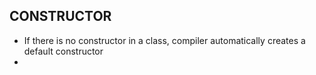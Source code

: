 <h2>CONSTRUCTOR</h2>

<ul>
    <li>If there is no constructor in a class, compiler automatically creates a default constructor</li>
    <li></li>
</ul>